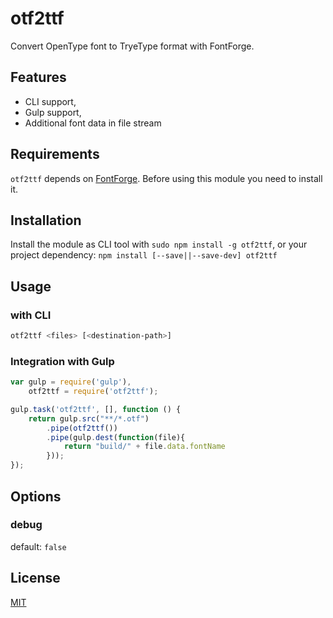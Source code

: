 # otf2ttf
Convert OpenType font to TryeType format with FontForge.

## Features
 - CLI support,
 - Gulp support,
 - Additional font data in file stream

## Requirements
`otf2ttf` depends on [FontForge](http://fontforge.github.io/en-US/). Before using this module you need to install it.

## Installation
Install the module as CLI tool with `sudo npm install -g otf2ttf`, or your project dependency: `npm install [--save||--save-dev] otf2ttf`

## Usage

### with CLI
```bash
otf2ttf <files> [<destination-path>]
```

### Integration with Gulp
```js
var gulp = require('gulp'),
    otf2ttf = require('otf2ttf');

gulp.task('otf2ttf', [], function () {
    return gulp.src("**/*.otf")
        .pipe(otf2ttf())
        .pipe(gulp.dest(function(file){
            return "build/" + file.data.fontName
        }));
});
```

## Options
### debug
default: `false`


## License

[MIT](http://opensource.org/licenses/MIT)
